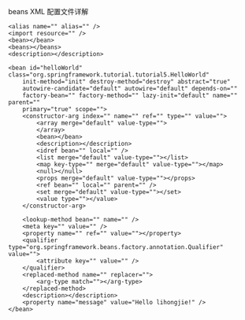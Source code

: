 beans XML 配置文件详解

<?xml version="1.0" encoding="UTF-8"?>
<beans xmlns="http://www.springframework.org/schema/beans"
	xmlns:xsi="http://www.w3.org/2001/XMLSchema-instance" xmlns:context="http://www.springframework.org/schema/context"
	xsi:schemaLocation="http://www.springframework.org/schema/beans
       http://www.springframework.org/schema/beans/spring-beans-3.2.xsd"
	default-autowire-candidates="" default-autowire="default"
	default-destroy-method="" default-init-method="" default-lazy-init="default"
	default-merge="default" profile="">

	<alias name="" alias="" />
	<import resource="" />
	<bean></bean>
	<beans></beans>
	<description></description>

	<bean id="helloWorld" class="org.springframework.tutorial.tutorial5.HelloWorld"
		init-method="init" destroy-method="destroy" abstract="true"
		autowire-candidate="default" autowire="default" depends-on=""
		factory-bean="" factory-method="" lazy-init="default" name="" parent=""
		primary="true" scope="">
		<constructor-arg index="" name="" ref="" type="" value="">
			<array merge="default" value-type="">
			</array>
			<bean></bean>
			<description></description>
			<idref bean="" local="" />
			<list merge="default" value-type=""></list>
			<map key-type="" merge="default" value-type=""></map>
			<null></null>
			<props merge="default" value-type=""></props>
			<ref bean="" local="" parent="" />
			<set merge="default" value-type=""></set>
			<value type=""></value>
		</constructor-arg>

		<lookup-method bean="" name="" />
		<meta key="" value="" />
		<property name="" ref="" value=""></property>
		<qualifier type="org.springframework.beans.factory.annotation.Qualifier" value="">
			<attribute key="" value="" />
		</qualifier>
		<replaced-method name="" replacer="">
			<arg-type match=""></arg-type>
		</replaced-method>
		<description></description>
		<property name="message" value="Hello lihongjie!" />
	</bean>


</beans>



